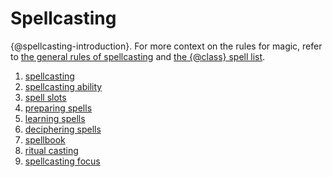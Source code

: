 # Spellcasting
{@spellcasting-introduction}.
For more context on the rules for magic, refer to [the general rules of spellcasting] and [the {@class} spell list].

1. [spellcasting]
1. [spellcasting ability]
1. [spell slots]
1. [preparing spells]
1. [learning spells]
1. [deciphering spells]
1. [spellbook]
1. [ritual casting]
1. [spellcasting focus]

[deciphering spells]: ./deciphering-spells.md
[learning spells]: ./learning-spells.md
[preparing spells]: ./preparing-spells.md
[ritual casting]: ./ritual-casting.md
[spell slots]: ./spell-slots.md
[spellbook]: ./spellbook.md
[spellcasting]: ./spellcasting.md
[spellcasting ability]: ./spellcasting-ability.md
[spellcasting focus]: ./spellcasting-focus.md
[the {@class} spell list]: #
[the general rules of spellcasting]: #
